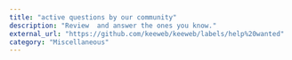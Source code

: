 ```yaml
---
title: "active questions by our community"
description: "Review  and answer the ones you know."
external_url: "https://github.com/keeweb/keeweb/labels/help%20wanted"
category: "Miscellaneous"
---
```

